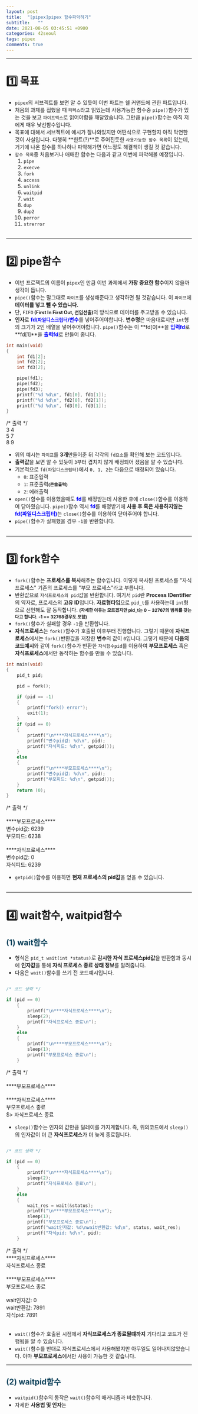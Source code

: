 ```yaml
---
layout: post
title:  "[pipex]pipex 함수파악하기"
subtitle:   ""
date: 2021-08-05 03:45:51 +0900
categories: 42seoul
tags: pipex
comments: true
---
```


* * *
<h1>1️⃣ 목표</h1>

* `pipex`의 서브젝트를 보면 알 수 있듯이 이번 파트는 <rd>쉘 커맨드</rd>에 관한 파트입니다.
* 처음의 과제를 접했을 때 `피펙스`라고 읽었는데 사용가능한 함수중 `pipe()`함수가 있는 것을 보고 `파이프엑스`로 읽어야함을 깨달았습니다. 그만큼 `pipe()`함수는 아직 저에게 매우 낯선함수입니다.
* 목표에 대해서 서브젝트에 예시가 잘나와있지만 어떤식으로 구현할지 아직 막연한 것이 사실입니다. 다행히 **힌트(?)**로 주어진듯한 `사용가능한 함수 목록`이 있는데, 거기에 나온 <rd>함수</rd>를 하나하나 파악해가면 어느정도 해결책이 생길 것 같습니다.
* `함수 목록`중 처음보거나 애매한 함수는 다음과 같고 이번에 파악해볼 예정입니다.
	1. `pipe`
	2. `execve`
	3. `fork`
	4. `access`
	5. `unlink`
	6. `waitpid`
	7. `wait`
	8. `dup`
	9. `dup2`
	10. `perror`
	11. `strerror`
<br><br>

* * *
<h1>2️⃣ pipe함수</h1>

* 이번 프로젝트의 이름이 `pipex`인 만큼 이번 과제에서 **가장 중요한 함수**이지 않을까 생각이 듭니다.
* `pipe()`함수는 말그대로 `파이프`를 생성해준다고 생각하면 될 것같습니다. 이 `파이프`에 **데이터를 넣고 뺄 수 있습니다.**
* 단, `FIFO`<b style="font-size:90%"> (First In First Out, 선입선출)</b>의 방식으로 데이터를 주고받을 수 있습니다.
* **인자**로 <b style="color:blue">fd<b style="font-size:90%">(파일디스크립터)</b>변수</b>를 넣어주어야합니다. **변수명**은 마음대로지만 `int`형의 크기가 2인 배열을 넣어주어야합니다. `pipe()`함수는 이 **fd[0]**을 <b style="color:blue">입력fd</b>로 **fd[1]**을 <b style="color:blue">출력fd</b>로 만들어 줍니다.

```c
int main(void)
{
	int fd1[2];
	int fd2[2];
	int fd3[2];

	pipe(fd1);
	pipe(fd2);
	pipe(fd3);
	printf("%d %d\n", fd1[0], fd1[1]);
	printf("%d %d\n", fd2[0], fd2[1]);
	printf("%d %d\n", fd3[0], fd3[1]);
}
```
<kkr>
<rmk>/* 출력 */</rmk><br>
3 4<br>
5 7<br>
8 9<br>
</kkr>

* 위의 예시는 `파이프`를 **3개**만들어준 뒤 각각의 `fd요소`를 확인해 보는 코드입니다.
* **출력값**을 보면 알 수 있듯이 `3`부터 겹치지 않게 배정되어 졌음을 알 수 있습니다.
* 기본적으로 `fd(파일디스크립터)`에서 `0, 1, 2`는 다음으로 배정되어 있습니다.
	* `0`: 표준입력
	* `1`: 표준출력<b style="font-size:85%">(콘솔출력)</b>
	* `2`: 에러출력
* `open()`함수를 이용했을때도 <b style="color:blue">fd</b>를 배정받는데 사용한 후에 `close()`함수를 이용하여 닫아줬습니다. `pipe()`함수 역시 <b style="color:blue">fd</b>를 배정받기에 **사용 후 혹은 사용하지않는** <b style="color:blue">fd(파일디스크립터)</b>는 `close()`함수를 이용하여 닫아주어야 합니다.
* `pipe()`함수가 실패했을 경우 `-1`을 반환합니다.
<br><br>

* * *
<h1>3️⃣ fork함수</h1>

* `fork()`함수는 **프로세스를 복사**해주는 함수입니다. 이렇게 복사된 프로세스를 <rd>"자식 프로세스"</rd> 기존의 프로세스를 <rd>"부모 프로세스"</rd>라고 부릅니다.
* 반환값으로 `자식프로세스의 pid`값을 반환합니다. 여기서 `pid`란 **Process IDentifier**의 약자로, 프로세스의 **고유 ID**입니다. **자료형타입**으로 `pid_t`를 사용하는데 `int`형으로 선언해도 잘 동작합니다. <b style="font-size:85%">(자세한 이유는 모르겠지만 pid_t는 0 ~ 32767의 범위를 갖는다고 합니다. -1 == 32768경우도 포함)</b>
* `fork()`함수가 실패할 경우 `-1`을 반환합니다.
* **자식프로세스**는 `fork()`함수가 호출된 이후부터 진행합니다. 그렇기 때문에 **자식프로세스**에서는 `fork()`반환값을 저장한 **변수**의 값이 `0`입니다. 그렇기 때문에 **다음의 코드예시**와 같이 `fork()`함수가 반환한 `자식함수pid`를 이용하여 **부모프로세스** 혹은 **자식프로세스**에서만 동작하는 함수를 만들 수 있습니다.

```c
int main(void)
{
	pid_t pid;

	pid = fork();

	if (pid == -1)
	{
		printf("fork() error");
		exit(1);
	}
	if (pid == 0)
	{
		printf("\n****자식프로세스****\n");
		printf("변수pid값: %d\n", pid);
		printf("자식피드: %d\n", getpid());
	}
	else
	{
		printf("\n****부모프로세스****\n");
		printf("변수pid값: %d\n", pid);
		printf("부모피드: %d\n", getpid());
	}
	return (0);
}
```
<kkr>
<rmk>/* 출력 */</rmk><br>
<br>
****부모프로세스****<br>
변수pid값: 6239<br>
부모피드: 6238<br>
<br>
****자식프로세스****<br>
변수pid값: 0<br>
자식피드: 6239<br>
</kkr>

* `getpid()`함수를 이용하면 **현재 프로세스의 pid값**을 얻을 수 있습니다.
<br><br>

* * *
<h1>4️⃣ wait함수, waitpid함수</h1>
<h2 style="color:#0e435c;">(1) wait함수</h2>

* 형식은 `pid_t wait(int *status)`로 **감시한 자식 프로세스pid값**을 반환함과 동시에 **인자값**을 통해 **자식 프로세스 종료 상태 정보**를 알려줍니다.
* 다음은 `wait()`함수를 쓰기 전 코드예시입니다.

```c

/* 코드 생략 */

if (pid == 0)
	{
		printf("\n****자식프로세스****\n");
		sleep(2);
		printf("자식프로세스 종료\n");
	}
	else
	{
		printf("\n****부모프로세스****\n");
		sleep(1);
		printf("부모프로세스 종료\n");
	}
```

<kkr>
<rmk>/* 출력 */</rmk><br>
<br>
****부모프로세스****<br>
<br>
****자식프로세스****<br>
부모프로세스 종료<br>
$> 자식프로세스 종료<br>
</kkr>

* `sleep()`함수는 인자의 값만큼 딜레이를 가지게합니다. 즉, 위의코드에서 `sleep()`의 인자값이 더 큰 **자식프로세스**가 더 늦게 종료됩니다.

```c

/* 코드 생략 */

if (pid == 0)
	{
		printf("\n****자식프로세스****\n");
		sleep(2);
		printf("자식프로세스 종료\n");
	}
	else
	{
		wait_res = wait(&status);
		printf("\n****부모프로세스****\n");
		sleep(1);
		printf("부모프로세스 종료\n");
		printf("wait인자값: %d\nwait반환값: %d\n", status, wait_res);
		printf("자식pid: %d\n", pid);
	}
```
<kkr>
<rmk>/* 출력 */</rmk><br>
****자식프로세스****<br>
자식프로세스 종료<br>
<br>
****부모프로세스****<br>
부모프로세스 종료<br>
<br>
wait인자값: 0<br>
wait반환값: 7891<br>
자식pid: 7891<br>
<br>
</kkr>

* `wait()`함수가 호출된 시점에서 **자식프로세스가 종료될떄까지** 기다리고 코드가 진행됨을 알 수 있습니다.
* `wait()`함수를 반대로 자식프로세스에서 사용해봤지만 아무일도 일어나지않았습니다. 아마 **부모프로세스**에서만 사용이 가능한 것 같습니다.

* * *
<h2 style="color:#0e435c;">(2) waitpid함수</h2>

* `waitpid()`함수의 동작은 `wait()`함수의 매커니즘과 비슷합니다.
* 자세한 **사용법 및 인자**는 <a href="https://codetravel.tistory.com/42" target="blank">
